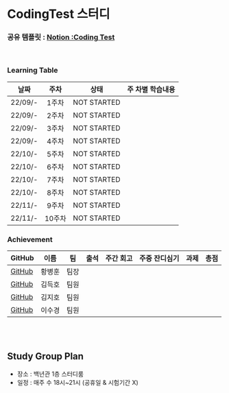 # CodingTest 스터디


### 공유 템플릿 : [Notion :Coding Test](https://www.notion.so/CodingTest-Study-b2273afae53c4f2e93bf9dc8b398231c)

<br>

### Learning Table

|날짜|주차|상태|주 차별 학습내용|
|----|:----:|:----:|:----|
|22/09/-|1주차|NOT STARTED  ||
|22/09/-|2주차|NOT STARTED  ||
|22/09/-|3주차|NOT STARTED  ||
|22/09/-|4주차|NOT STARTED  ||
|22/10/-|5주차|NOT STARTED  ||
|22/10/-|6주차|NOT STARTED  ||
|22/10/-|7주차|NOT STARTED  ||
|22/10/-|8주차|NOT STARTED  ||
|22/11/-|9주차|NOT STARTED  ||
|22/11/-|10주차|NOT STARTED ||


### Achievement



|GitHub|이름|팀|출석| 주간 회고| 주중 잔디심기 | 과제 | 총점 |
|---|-----|----------------------|:----:|:----:|:----:|:----:|:----:|
| [GitHub](https://github.com/HwangBBang)| 황병훈 | 팀장 | | | | |    
| [GitHub](https://github.com/subsub97)| 김득호 | 팀원 | | | | | 
| [GitHub](https://github.com/Jiho001) | 김지호 | 팀원 | | | | | 
| [GitHub](https://github.com/sugyeong-lee) | 이수경 | 팀원 | | | | | 

<br><br>

## Study Group Plan

+ 장소 : 백년관  1층 스터디룸   
+ 일정 : 매주 수 18시~21시 (공휴일 & 시험기간 X) 


